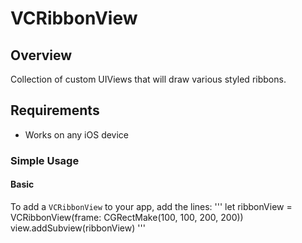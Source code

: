 # VCRibbonView

## Overview

Collection of custom UIViews that will draw various styled ribbons.

## Requirements
* Works on any iOS device

### Simple Usage

#### Basic
To add a `VCRibbonView` to your app, add the lines:
'''
let ribbonView = VCRibbonView(frame: CGRectMake(100, 100, 200, 200))
view.addSubview(ribbonView)
'''

